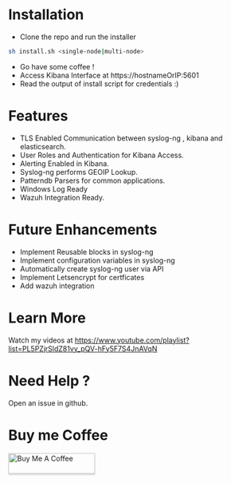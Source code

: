 
# Installation 
 - Clone the repo and run the installer 
 ```bash
 sh install.sh <single-node|multi-node>
 ```
 - Go have some coffee !
 - Access Kibana Interface at https://hostnameOrIP:5601 
 - Read the output of install script for credentials :)

# Features
 - TLS Enabled Communication between syslog-ng , kibana and elasticsearch.
 - User Roles and Authentication for Kibana Access.
 - Alerting Enabled in Kibana. 
 - Syslog-ng performs GEOIP Lookup. 
 - Patterndb Parsers for common applications. 
 - Windows Log Ready 
 - Wazuh Integration Ready. 
 
 
# Future Enhancements
- Implement Reusable blocks in syslog-ng 
- Implement configuration variables in syslog-ng
- Automatically create syslog-ng user via API
- Implement Letsencrypt for certficates
- Add wazuh integration

# Learn More

Watch my videos at https://www.youtube.com/playlist?list=PL5PZjrSldZ81vy_pQV-hFy5F7S4JnAVqN

# Need Help ? 

Open an issue in github. 

# Buy me Coffee

<a href="https://www.buymeacoffee.com/akn" target="_blank"><img src="https://www.buymeacoffee.com/assets/img/custom_images/orange_img.png" alt="Buy Me A Coffee" style="height: 41px !important;width: 174px !important;box-shadow: 0px 3px 2px 0px rgba(190, 190, 190, 0.5) !important;-webkit-box-shadow: 0px 3px 2px 0px rgba(190, 190, 190, 0.5) !important;" ></a>
